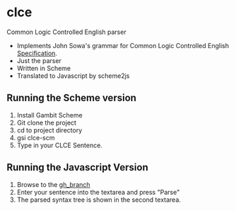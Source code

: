 # clce
Common Logic Controlled English parser

* Implements John Sowa's grammar for Common Logic Controlled English
[Specification](http://www.jfsowa.com/clce/specs.htm).
* Just the parser
* Written in Scheme
* Translated to Javascript by scheme2js

## Running the Scheme version

1. Install Gambit Scheme
2. Git clone the project
3. cd to project directory
4. gsi clce-scm
5. Type in your CLCE Sentence.

## Running the Javascript Version

1. Browse to the [gh_branch]()
2. Enter your sentence into the textarea and press "Parse"
3. The parsed syntax tree is shown in the second textarea.


